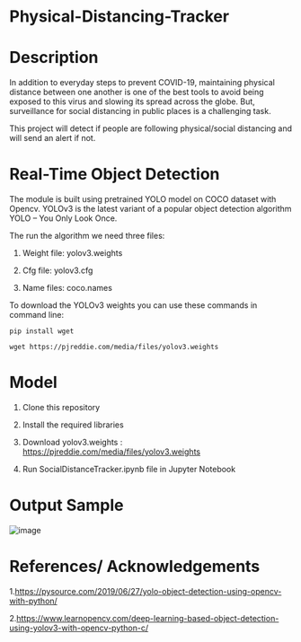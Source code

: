 # Physical-Distancing-Tracker

# Description

In addition to everyday steps to prevent COVID-19, maintaining physical distance between one another is one of the
best tools to avoid being exposed to this virus and slowing its spread across the globe.
But, surveillance for social distancing in public places is a challenging task.

This project will detect if people are following physical/social distancing and will send an alert if not. 

# Real-Time Object Detection

The module is built using pretrained YOLO model on COCO dataset with Opencv.
YOLOv3 is the latest variant of a popular object detection algorithm YOLO – You Only Look Once.

The run the algorithm we need three files:

1. Weight file: yolov3.weights

2. Cfg file: yolov3.cfg

3. Name files: coco.names

To download the YOLOv3 weights you can use these commands in command line:

    pip install wget
    
    wget https://pjreddie.com/media/files/yolov3.weights

# Model

1. Clone this repository

2. Install the required libraries

3. Download yolov3.weights :  https://pjreddie.com/media/files/yolov3.weights

4. Run SocialDistanceTracker.ipynb file in Jupyter Notebook

# Output Sample

![image](https://user-images.githubusercontent.com/54103472/82057150-8e274380-96e0-11ea-9e12-985428bf9dc1.png)

# References/ Acknowledgements

1.https://pysource.com/2019/06/27/yolo-object-detection-using-opencv-with-python/

2.https://www.learnopencv.com/deep-learning-based-object-detection-using-yolov3-with-opencv-python-c/
